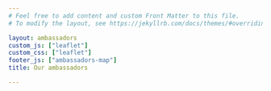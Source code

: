 ```yaml
---
# Feel free to add content and custom Front Matter to this file.
# To modify the layout, see https://jekyllrb.com/docs/themes/#overriding-theme-defaults

layout: ambassadors
custom_js: ["leaflet"]
custom_css: ["leaflet"]
footer_js: ["ambassadors-map"]
title: Our ambassadors

---
```

